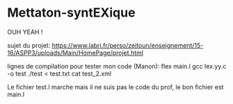 # Mettaton-syntEXique
OUH YEAH !



sujet du projet: https://www.labri.fr/perso/zeitoun/enseignement/15-16/ASPP3/uploads/Main/HomePage/projet.html


lignes de compilation pour tester mon code (Manon):
  flex main.l
  gcc lex.yy.c -o test
  ./test < test.txt
  cat test_2.xml


Le fichier test.l marche mais il ne suis pas le code du prof, le bon fichier est main.l
